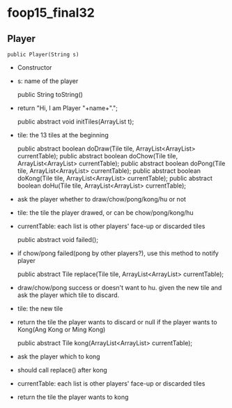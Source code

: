 # foop15_final32

## Player
    public Player(String s)
+ Constructor
+ s: name of the player

    public String toString()
+ return "Hi, I am Player "+name+".";

    public abstract void initTiles(ArrayList<Tile> t);
+ tile: the 13 tiles at the beginning

    public abstract boolean doDraw(Tile tile, ArrayList<ArrayList<Tile>> currentTable);
    public abstract boolean doChow(Tile tile, ArrayList<ArrayList<Tile>> currentTable);
    public abstract boolean doPong(Tile tile, ArrayList<ArrayList<Tile>> currentTable);
    public abstract boolean doKong(Tile tile, ArrayList<ArrayList<Tile>> currentTable);
    public abstract boolean doHu(Tile tile, ArrayList<ArrayList<Tile>> currentTable);
+ ask the player whether to draw/chow/pong/kong/hu or not
+ tile: the tile the player drawed, or can be chow/pong/kong/hu
+ currentTable: each list is other players' face-up or discarded tiles

    public abstract void failed();
+ if chow/pong failed(pong by other players?), use this method to notify player

    public abstract Tile replace(Tile tile, ArrayList<ArrayList<Tile>> currentTable);
+ draw/chow/pong success or doesn't want to hu. given the new tile and ask the player which tile to discard.
+ tile: the new tile
+ return the tile the player wants to discard or null if the player wants to Kong(Ang Kong or Ming Kong)

    public abstract Tile kong(ArrayList<ArrayList<Tile>> currentTable);
+ ask the player which to kong
+ should call replace() after kong
+ currentTable: each list is other players' face-up or discarded tiles
+ return the tile the player wants to kong
